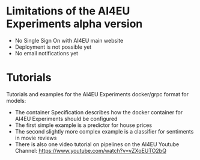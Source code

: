 # Limitations of the AI4EU Experiments alpha version
* No Single Sign On with AI4EU main website
* Deployment is not possible yet
* No email notifications yet

# Tutorials
Tutorials and examples for the AI4EU Experiments docker/grpc format for models:
* The container Specification describes how the docker container for AI4EU Experiments should be configured
* The first simple example is a predictor for house prices
* The second slightly more complex example is a classifier for sentiments in movie reviews
* There is also one video tutorial on pipelines on the AI4EU Youtube Channel: https://www.youtube.com/watch?v=vZXoEUTO2bQ 


